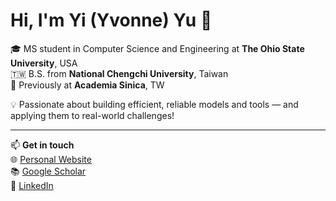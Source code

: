 # Hi, I'm Yi (Yvonne) Yu 👋

🎓 MS student in Computer Science and Engineering at **The Ohio State University**, USA  
🇹🇼 B.S. from **National Chengchi University**, Taiwan  
🔬 Previously at **Academia Sinica**, TW

💡 Passionate about building efficient, reliable models and tools — and applying them to real-world challenges!

---

📫 **Get in touch**  
🌐 [Personal Website](https://yi-yu-yvonne.github.io/Yi-Yu-Yvonne/)  
📚 [Google Scholar](https://scholar.google.com/citations?user=gAUeAeMAAAAJ)  
🔗 [LinkedIn](https://www.linkedin.com/in/yi-yu-yvonne/)
